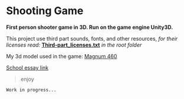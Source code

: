 # Shooting Game

__First person shooter game in 3D. Run on the game engine Unity3D.__

This project use third part sounds, fonts, and other resources, _for their licenses read:_ [**Third-part_licenses.txt**](https://github.com/TheGoodFella/ShootingGame/blob/master/Third-part_licenses.txt) _in the root folder_

My 3d model used in the game: [Magnum 460](https://github.com/TheGoodFella/magnum460Blend)<br/>

[School essay link](http://tesine.marconirovereto.it/dettagli.html?2016.5BI.9)

>enjoy

```
Work in progress...
```
